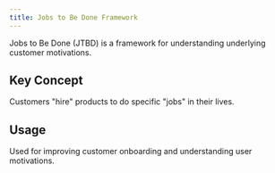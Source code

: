 ```yaml
---
title: Jobs to Be Done Framework
---
```


Jobs to Be Done (JTBD) is a framework for understanding underlying customer motivations.

## Key Concept

Customers "hire" products to do specific "jobs" in their lives.

## Usage

Used for improving customer onboarding and understanding user motivations.
